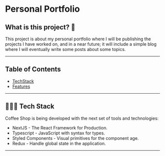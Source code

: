 # Personal Portfolio

## What is this project? 👀

This project is about my personal portfolio where I will be publishing the projects I have worked on, and in a near future; it will include a simple blog where I will eventually write some posts about some topics.

---

## Table of Contents

- [TechStack](#👨🏻‍💻-tech-stack)
- [Features](#🌌-features)

---

## 👨🏻‍💻 Tech Stack

Coffee Shop is being developed with the next set of tools and technologies:

- NextJS - The React Framework for Production.
- Typescript - JavaScript with syntax for types.
- Styled Components - Visual primitives for the component age.
- Redux - Handle global state in the application.

---
